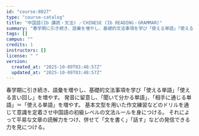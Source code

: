 ```yaml
---
id: "course:8027"
type: "course-catalog"
title: "中国語(Ib 講読・文法) ／CHINESE (Ib READING・GRAMMAR)"
summary: "春学期に引き続き、語彙を増やし、基礎的文法事項を学び「使える単語」「使える言い回し」を増やす。 発音に留意し、「聞いて分かる単語」、「相手に通じる単語」＝「使える単語」を増やす。 基本文型を用いた作文練習などのドリルを通じて意識を定着させ中…"
tags: []
campus: ""
credits: 1
instructors: []
license: " "
version:
  created_at: "2025-10-09T03:48:57Z"
  updated_at: "2025-10-09T03:48:57Z"
---
```


春学期に引き続き、語彙を増やし、基礎的文法事項を学び「使える単語」「使える言い回し」を増やす。 発音に留意し、「聞いて分かる単語」、「相手に通じる単語」＝「使える単語」を増やす。 基本文型を用いた作文練習などのドリルを通じて意識を定着させ中国語の初級レベルの文法ルールを身につける。 それによって平易な文章の読解力をつけ、併せて「文を書く」「話す」などの発信できる力を見につける。
